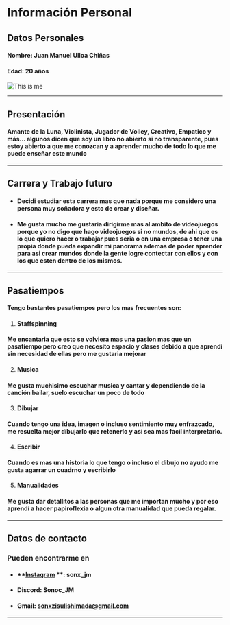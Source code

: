 # **Información Personal**
## **Datos Personales**
#### Nombre: Juan Manuel Ulloa Chiñas

#### Edad: 20 años

![This is me](https://drive.google.com/file/d/1LXcb_3ppTBmgN6tXtrDR3SDQjMxK06qg/view?usp=sharing)

---
## Presentación
#### Amante de la Luna, Violinista, Jugador de Volley, Creativo, Empatico y más... algunos dicen que soy un libro no abierto si no transparente, pues estoy abierto a que me conozcan y a aprender mucho de todo lo que me puede enseñar este mundo
---
## Carrera y Trabajo futuro
- #### Decidi estudiar esta carrera mas que nada porque me considero una persona muy soñadora y esto de crear y diseñar.
- #### Me gusta mucho me gustaria dirigirme mas al ambito de videojuegos porque yo no digo que hago videojuegos si no mundos, de ahi que es lo que quiero hacer o trabajar pues seria o en una empresa o tener una propia donde pueda expandir mi panorama ademas de poder aprender para asi crear mundos donde la gente logre contectar con ellos y con los que esten dentro de los mismos.
---
## Pasatiempos
#### Tengo bastantes pasatiempos pero los mas frecuentes son:
1. #### **Staffspinning**
#### Me encantaria que esto se volviera mas una pasion mas que un pasatiempo pero creo que necesito espacio y clases debido a que aprendi sin necesidad de ellas pero me gustaria mejorar
2. #### **Musica**
#### Me gusta muchisimo escuchar musica y cantar y dependiendo de la canción bailar, suelo escuchar un poco de todo 
3. #### **Dibujar**
#### Cuando tengo una idea, imagen o incluso sentimiento muy enfrazcado, me resuelta mejor dibujarlo que retenerlo y asi sea mas facil interpretarlo. 
4. #### **Escribir**
#### Cuando es mas una historia lo que tengo o incluso el dibujo no ayudo me gusta agarrar un cuadrno y escribirlo
5. #### **Manualidades**
#### Me gusta dar detallitos a las personas que me importan mucho y por eso aprendí a hacer papiroflexia o algun otra manualidad que pueda regalar.
---
## **Datos de contacto**
### Pueden encontrarme en
- #### **[Instagram](https://www.instagram.com/sonx_jm?igsh=NHNxNmdzbmZlZTZ2&utm_source=qr) **: sonx_jm
- #### **Discord**: Sonoc_JM
- #### **Gmail**: sonxzisulishimada@gmail.com
---